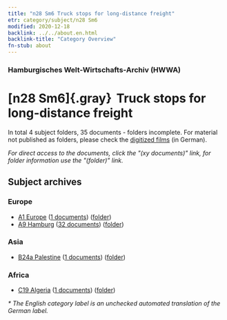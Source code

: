 ```yaml
---
title: "n28 Sm6 Truck stops for long-distance freight"
etr: category/subject/n28 Sm6
modified: 2020-12-18
backlink: ../../about.en.html
backlink-title: "Category Overview"
fn-stub: about
---
```


### Hamburgisches Welt-Wirtschafts-Archiv (HWWA)
# [n28 Sm6]{.gray}&#8201; Truck stops for long-distance freight&#160; 





In total 4 subject folders, 35 documents - folders incomplete.
For material not published as folders, please check the [digitized films](/film/h1_sh) (in German).

_For direct access to the documents, click the "(xy documents)" link, for folder information use the "(folder)" link._

## Subject archives



### Europe

- [A1 Europe](../../../geo/about.en.html#A1) (<a href="https://dfg-viewer.de/show/?tx_dlf[id]=https://pm20.zbw.eu/mets/sh/1408xx/140892/1455xx/145517/public.mets.en.xml" target="_blank">1 documents</a>) ([folder](http://purl.org/pressemappe20/folder/sh/140892,145517))
- [A9 Hamburg](../../../geo/about.en.html#A9) (<a href="https://dfg-viewer.de/show/?tx_dlf[id]=https://pm20.zbw.eu/mets/sh/1409xx/140905/1455xx/145517/public.mets.en.xml" target="_blank">32 documents</a>) ([folder](http://purl.org/pressemappe20/folder/sh/140905,145517))

### Asia

- [B24a Palestine](../../../geo/about.en.html#B24a) (<a href="https://dfg-viewer.de/show/?tx_dlf[id]=https://pm20.zbw.eu/mets/sh/1411xx/141115/1455xx/145517/public.mets.en.xml" target="_blank">1 documents</a>) ([folder](http://purl.org/pressemappe20/folder/sh/141115,145517))

### Africa

- [C19 Algeria](../../../geo/about.en.html#C19) (<a href="https://dfg-viewer.de/show/?tx_dlf[id]=https://pm20.zbw.eu/mets/sh/1413xx/141354/1455xx/145517/public.mets.en.xml" target="_blank">1 documents</a>) ([folder](http://purl.org/pressemappe20/folder/sh/141354,145517))


_* The English category label is an unchecked automated translation of the German label._

